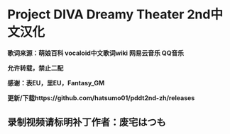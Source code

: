 # Project DIVA Dreamy Theater 2nd中文汉化

**歌词来源：萌娘百科 vocaloid中文歌词wiki 网易云音乐 QQ音乐**

**允许转载，禁止二配**

**感谢：表EU，里EU，Fantasy_GM**

**更新/下载https://github.com/hatsumo01/pddt2nd-zh/releases**

## 录制视频请标明补丁作者：废宅はつも
